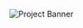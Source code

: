 ![Project Banner](https://banner.natmfat.com/api/banner?title=coloors&description=Coloors%20-%20a%20color%20palette%20generator%20clone&stack=typescript,apollographql,graphql,mysql,express)
